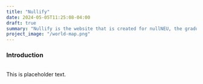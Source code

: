 ```yaml
---
title: "Nullify"
date: 2024-05-05T11:25:08-04:00
draft: true
summary: "Nullify is the website that is created for nullNEU, the graduate club at Northeastern University focusing on Cybersecurity."
project_image: "/world-map.png"
---
```


### Introduction  
\
This is placeholder text.